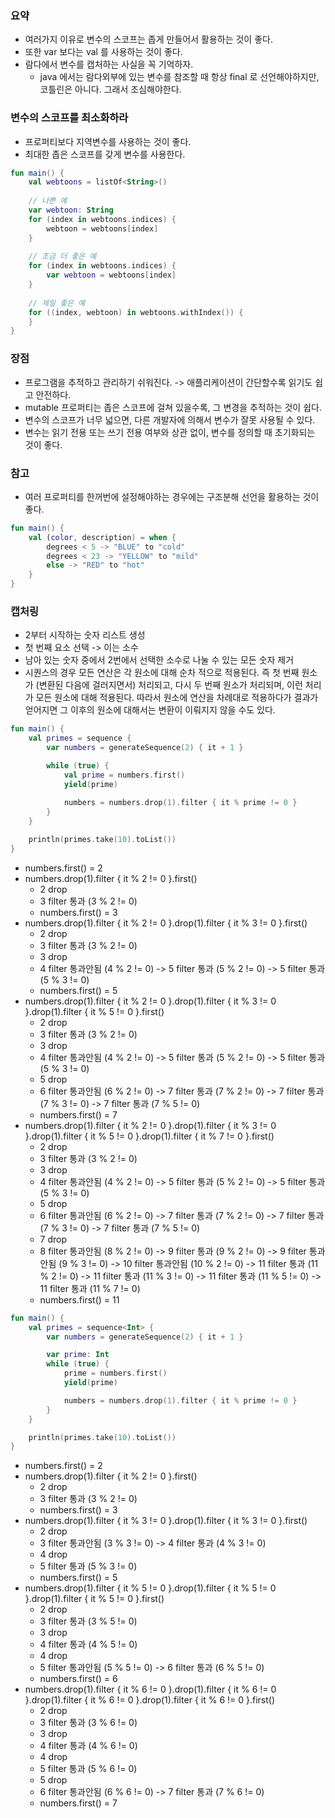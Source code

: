 ### 요약
* 여러가지 이유로 변수의 스코프는 좁게 만들어서 활용하는 것이 좋다. 
* 또한 var 보다는 val 를 사용하는 것이 좋다. 
* 람다에서 변수를 캡처하는 사실을 꼭 기억하자.
  * java 에서는 람다외부에 있는 변수를 참조할 때 항상 final 로 선언해야하지만, 코틀린은 아니다. 그래서 조심해야한다.

### 변수의 스코프를 최소화하라
* 프로퍼티보다 지역변수를 사용하는 것이 좋다.
* 최대한 좁은 스코프를 갖게 변수를 사용한다.

```kotlin
fun main() {
    val webtoons = listOf<String>()
    
    // 나쁜 예
    var webtoon: String
    for (index in webtoons.indices) {
        webtoon = webtoons[index]
    }
    
    // 조금 더 좋은 예
    for (index in webtoons.indices) {
        var webtoon = webtoons[index]
    }
    
    // 제일 좋은 예
    for ((index, webtoon) in webtoons.withIndex()) {
    }
}
```

### 장점
* 프로그램을 추적하고 관리하기 쉬워진다. -> 애플리케이션이 간단할수록 읽기도 쉽고 안전하다.
* mutable 프로퍼티는 좁은 스코프에 걸쳐 있을수록, 그 변경을 추적하는 것이 쉽다.
* 변수의 스코프가 너무 넓으면, 다른 개발자에 의해서 변수가 잘못 사용될 수 있다.
* 변수는 읽기 전용 또는 쓰기 전용 여부와 상관 없이, 변수를 정의할 때 초기화되는 것이 좋다.

### 참고
* 여러 프로퍼티를 한꺼번에 설정해야하는 경우에는 구조분해 선언을 활용하는 것이 좋다.

```kotlin
fun main() {
    val (color, description) = when {
        degrees < 5 -> "BLUE" to "cold"
        degrees < 23 -> "YELLOW" to "mild"
        else -> "RED" to "hot"
    }
}
```

### 캡처링
* 2부터 시작하는 숫자 리스트 생성
* 첫 번째 요소 선택 -> 이는 소수
* 남아 있는 숫자 중에서 2번에서 선택한 소수로 나눌 수 있는 모든 숫자 제거
* 시퀀스의 경우 모든 연산은 각 원소에 대해 순차 적으로 적용된다. 즉 첫 번째 원소가 (변환된 다음에 걸러지면서) 처리되고, 다시 두 번째 원소가 처리되며, 이런 처리가 모든 원소에 대해 적용된다. 따라서 원소에 연산을 차례대로 적용하다가 결과가 얻어지면 그 이후의 원소에 대해서는 변환이 이뤄지지 않을 수도 있다.

```kotlin
fun main() {
    val primes = sequence {
        var numbers = generateSequence(2) { it + 1 }

        while (true) {
            val prime = numbers.first()
            yield(prime)
            
            numbers = numbers.drop(1).filter { it % prime != 0 }
        }
    }

    println(primes.take(10).toList())
}
```

* numbers.first() = 2
* numbers.drop(1).filter { it % 2 != 0 }.first()
  * 2 drop 
  * 3 filter 통과 (3 % 2 != 0)
  * numbers.first() = 3
* numbers.drop(1).filter { it % 2 != 0 }.drop(1).filter { it % 3 != 0 }.first()
  * 2 drop
  * 3 filter 통과 (3 % 2 != 0)
  * 3 drop
  * 4 filter 통과안됨 (4 % 2 != 0) -> 5 filter 통과 (5 % 2 != 0) -> 5 filter 통과 (5 % 3 != 0)
  * numbers.first() = 5
* numbers.drop(1).filter { it % 2 != 0 }.drop(1).filter { it % 3 != 0 }.drop(1).filter { it % 5 != 0 }.first()
  * 2 drop
  * 3 filter 통과 (3 % 2 != 0)
  * 3 drop
  * 4 filter 통과안됨 (4 % 2 != 0) -> 5 filter 통과 (5 % 2 != 0) -> 5 filter 통과 (5 % 3 != 0)
  * 5 drop
  * 6 filter 통과안됨 (6 % 2 != 0) -> 7 filter 통과 (7 % 2 != 0) -> 7 filter 통과 (7 % 3 != 0) -> 7 filter 통과 (7 % 5 != 0)
  * numbers.first() = 7
* numbers.drop(1).filter { it % 2 != 0 }.drop(1).filter { it % 3 != 0 }.drop(1).filter { it % 5 != 0 }.drop(1).filter { it % 7 != 0 }.first()
  * 2 drop
  * 3 filter 통과 (3 % 2 != 0)
  * 3 drop
  * 4 filter 통과안됨 (4 % 2 != 0) -> 5 filter 통과 (5 % 2 != 0) -> 5 filter 통과 (5 % 3 != 0)
  * 5 drop
  * 6 filter 통과안됨 (6 % 2 != 0) -> 7 filter 통과 (7 % 2 != 0) -> 7 filter 통과 (7 % 3 != 0) -> 7 filter 통과 (7 % 5 != 0)
  * 7 drop
  * 8 filter 통과안됨 (8 % 2 != 0) -> 9 filter 통과 (9 % 2 != 0) -> 9 filter 통과안됨 (9 % 3 != 0) -> 10 filter 통과안됨 (10 % 2 != 0) -> 11 filter 통과 (11 % 2 != 0) -> 11 filter 통과 (11 % 3 != 0) -> 11 filter 통과 (11 % 5 != 0) -> 11 filter 통과 (11 % 7 != 0)
  * numbers.first() = 11

```kotlin
fun main() {
    val primes = sequence<Int> {
        var numbers = generateSequence(2) { it + 1 }

        var prime: Int
        while (true) {
            prime = numbers.first()
            yield(prime)

            numbers = numbers.drop(1).filter { it % prime != 0 }
        }
    }

    println(primes.take(10).toList())
}
```

* numbers.first() = 2
* numbers.drop(1).filter { it % 2 != 0 }.first()
    * 2 drop
    * 3 filter 통과 (3 % 2 != 0)
    * numbers.first() = 3
* numbers.drop(1).filter { it % 3 != 0 }.drop(1).filter { it % 3 != 0 }.first()
    * 2 drop
    * 3 filter 통과안됨 (3 % 3 != 0) -> 4 filter 통과 (4 % 3 != 0) 
    * 4 drop
    * 5 filter 통과 (5 % 3 != 0)
    * numbers.first() = 5
* numbers.drop(1).filter { it % 5 != 0 }.drop(1).filter { it % 5 != 0 }.drop(1).filter { it % 5 != 0 }.first()
    * 2 drop
    * 3 filter 통과 (3 % 5 != 0)
    * 3 drop
    * 4 filter 통과 (4 % 5 != 0)
    * 4 drop
    * 5 filter 통과안됨 (5 % 5 != 0) -> 6 filter 통과 (6 % 5 != 0)
    * numbers.first() = 6
* numbers.drop(1).filter { it % 6 != 0 }.drop(1).filter { it % 6 != 0 }.drop(1).filter { it % 6 != 0 }.drop(1).filter { it % 6 != 0 }.first()
    * 2 drop
    * 3 filter 통과 (3 % 6 != 0)
    * 3 drop
    * 4 filter 통과 (4 % 6 != 0)
    * 4 drop
    * 5 filter 통과 (5 % 6 != 0)
    * 5 drop
    * 6 filter 통과안됨 (6 % 6 != 0) -> 7 filter 통과 (7 % 6 != 0)
    * numbers.first() = 7